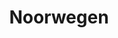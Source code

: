 ---
title: "Noorwegen"
introtext: "Laat je verrassen door de vele gezichten van Noorwegen! Het Scandinavische land staat bekend om zijn adembenemende natuurgebieden en beroemde fjorden. Tijdens een rondreis door Noorwegen bevind je je in het ruige en gevarieerde Noord-Europese landschap. Naast de indrukwekkende natuur vind je hier gemoedelijke steden en sfeervolle vissersplaatsen. Beleef de middernachtzon of bewonder de prachtige kleuren van het dansende Noorderlicht! Of kies voor gemak, en maak een van de mooiste treinreizen ter wereld. Vanuit de Flåmsbanen heb je zicht op de spectaculaire watervallen en groene bergen. Wat je ook in Noorwegen wilt zien of ervaren, het wordt een reis om nooit te vergeten!"
introimage: "https://lh3.googleusercontent.com/6iiev18SKf_1dD-vNY2cfhE6D0jPnq36alhWCAc_DI7fqrL13r26Imigs2Z7tdMfPa56BGaEK2fZ79-cNlf76Lz8YCDhla4L_K-pT5ZzhzDPFzBSxSRIVHd_smrXm6mCgCt_jMN60A=w800"
surface: "385.000"
inhabitants: "5.300.000"
rate: "10,17"
valuta: "kroon"
need_to_know_text: ""
need_to_know_more_text: ""
fact_one_text: ""
fact_two_text: ""
bigmac_index: ""
images: "https://lh3.googleusercontent.com/ACDV9jx9-dN0MDdK-uNnmcdNWWUFhtbh7dkGTA7Ay-9j47BLh3l2Bx4bSqaJ0TdhrUvVy4sPIHFVig0V7eMgw8J8nYFMQq1GFTb5cIy97hTd3wWLWiSDnId3G8PgBxFBYTaadFM-uw=w800|https://lh3.googleusercontent.com/hgAZlPozUUtwb_XRSXquMRjRN0_cLyO-68EOSRL4ctLpmSUk73v5fb8LGTYWS6Nw9cVZqZtGMIR7JL8v3C-4uQh1huSFuiosJ8_T4pqQVKS3vIia3nsCK-6tOluB8yJ5d40gKlZXsQ=w800|https://lh3.googleusercontent.com/IcMX5GCjmfe6kylsQkxXP2Tv20QPI_WWTthB-8yAu24NNH3BcWdlYyL-Vx_wbluU2lmg76DuUFtBLKWvCCyCdFz48f2YTkyZ3aTk2X9o5zAWtKi8fKkUwuFbAN2Svc2sozdFhAZjZg=w800|https://lh3.googleusercontent.com/2VZJBm_oVcny2mZuVRvnpoSfCfFkHf_sLw4AstLz61kyYcdqHMdIaJm93AwWlWhSGhhz0wVKtytzz3KP6_LLvM_9vN_KitfCLGgv3mZcPt8Vl_g2kiduwRn5Vo-1rcNXTDUyG7NzDw=w800"
flight_button_title: "Check vluchtprijzen Noorwegen"
flight_button_url: "https://lt45.net/c/?si=11986&li=1528136&wi=335922&ws=&dl=transport%2Fflights%2Fnl%2Fno%2F%3Flocale%3Dnl-NL%26currency%3DEUR%26market%3DNL"
inspiration_url: "https://partner.bol.com/click/click?p=2&t=url&s=1025999&f=TXL&url=https%3A%2F%2Fwww.bol.com%2Fnl%2Ff%2Flonely-planet-norway%2F9200000015582805%2F&name=Lonely%20Planet%20Norway%2C%20Lonely%20Planet"
country_code: "no"
hotels_url: "https://www.booking.com/country/no.nl.html?aid=1837623"
continent: "Europa"
---